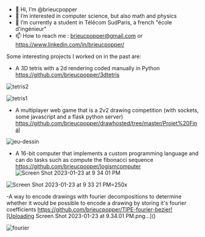 - 👋 Hi, I’m @brieucpopper
- 👀 I’m interested in computer science, but also math and physics
- 🌱 I’m currently a student in Télécom SudParis, a french "école d'ingénieur"
- 📫 How to reach me : brieucpopper@gmail.com or https://www.linkedin.com/in/brieucpopper/


Some interesting projects I worked on in the past are:
  - A 3D tetris with a 2d rendering coded manually in Python https://github.com/brieucpopper/3dtetris

![tetris2](https://user-images.githubusercontent.com/102361078/214140255-57212023-0a0f-410e-9eb4-4814cc3bce76.png)

![tetris1](https://user-images.githubusercontent.com/102361078/214140336-47a42105-4592-4d2a-98ad-420d594fdf29.png)


  - A multiplayer web game that is a 2v2 drawing competition (with sockets, some javascript and a flask python server) https://github.com/brieucpopper/drawhosted/tree/master/Projet%20Final

![jeu-dessin](https://user-images.githubusercontent.com/102361078/214140378-f29a3ebf-3264-4204-9a20-d3d0d9ec073d.png)



  
  
  - A 16-bit computer that implements a custom programming language and can do tasks such as compute the fibonacci sequence https://github.com/brieucpopper/logismcomputer
![Screen Shot 2023-01-23 at 9 34 01 PM](https://user-images.githubusercontent.com/102361078/214144621-2f935a58-d666-4557-9c0a-9f0db2d365f1.png)

![Screen Shot 2023-01-23 at 9 33 21 PM](https://user-images.githubusercontent.com/102361078/214144627-a8cc2bd5-e94a-4bcf-8827-ac61a8167424.png)=250x


  -A way to encode drawings with fourier decompositions to determine whether it would be possible to encode a drawing by storing it's fourier coefficients https://github.com/brieucpopper/TIPE-fourier-bezier![Uploading Screen Shot 2023-01-23 at 9.34.01 PM.png…]()

  
  
  ![fourier](https://user-images.githubusercontent.com/102361078/214140415-aa0524a5-a7a8-4960-b5b6-590e699cbf32.png)


